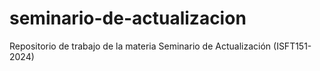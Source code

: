 # seminario-de-actualizacion
Repositorio de trabajo de la materia Seminario de Actualización (ISFT151-2024)

